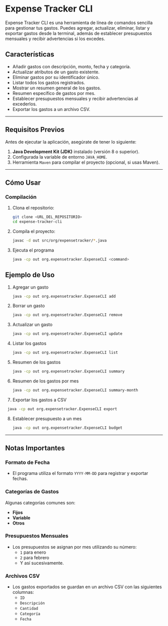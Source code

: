 # Expense Tracker CLI

Expense Tracker CLI es una herramienta de línea de comandos sencilla para gestionar tus gastos. Puedes agregar, actualizar, eliminar, listar y exportar gastos desde la terminal, además de establecer presupuestos mensuales y recibir advertencias si los excedes.

## **Características**

- Añadir gastos con descripción, monto, fecha y categoría.
- Actualizar atributos de un gasto existente.
- Eliminar gastos por su identificador único.
- Listar todos los gastos registrados.
- Mostrar un resumen general de los gastos.
- Resumen específico de gastos por mes.
- Establecer presupuestos mensuales y recibir advertencias al excederlos.
- Exportar los gastos a un archivo CSV.

---

## **Requisitos Previos**

Antes de ejecutar la aplicación, asegúrate de tener lo siguiente:

1. **Java Development Kit (JDK)** instalado (versión 8 o superior).
2. Configurada la variable de entorno `JAVA_HOME`.
3. Herramienta `Maven` para compilar el proyecto (opcional, si usas Maven).

---

## **Cómo Usar**

### **Compilación**
1. Clona el repositorio:
   ```bash
   git clone <URL_DEL_REPOSITORIO>
   cd expense-tracker-cli
2. Compila el proyecto:
   ```bash
   javac -d out src/org/expensetracker/*.java
3. Ejecuta el programa
   ```bash
   java -cp out org.expensetracker.ExpenseCLI <command>

## **Ejemplo de Uso**
1. Agregar un gasto
   ```bash
   java -cp out org.expensetracker.ExpenseCLI add
2. Borrar un gasto
   ```bash
   java -cp out org.expensetracker.ExpenseCLI remove
3. Actualizar un gasto
   ```bash
   java -cp out org.expensetracker.ExpenseCLI update
4. Listar los gastos
   ```bash
   java -cp out org.expensetracker.ExpenseCLI list
5. Resumen de los gastos
    ```bash
   java -cp out org.expensetracker.ExpenseCLI summary
6. Resumen de los gastos por mes
    ```bash
   java -cp out org.expensetracker.ExpenseCLI summary-month
7. Exportar los gastos a CSV
  ```bash
   java -cp out org.expensetracker.ExpenseCLI export
  ```
8. Establecer presupuesto a un mes
   ```bash
   java -cp out org.expensetracker.ExpenseCLI budget

---

## **Notas Importantes**

### **Formato de Fecha**
- El programa utiliza el formato `YYYY-MM-DD` para registrar y exportar fechas.

### **Categorías de Gastos**
Algunas categorías comunes son:
- **Fijos**
- **Variable**
- **Otros**

### **Presupuestos Mensuales**
- Los presupuestos se asignan por mes utilizando su número:
  - `1` para enero
  - `2` para febrero
  - Y así sucesivamente.

### **Archivos CSV**
- Los gastos exportados se guardan en un archivo CSV con las siguientes columnas:
  - `ID`
  - `Descripción`
  - `Cantidad`
  - `Categoría`
  - `Fecha`
